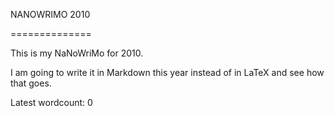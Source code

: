 NANOWRIMO 2010

==============



This is my NaNoWriMo for 2010.



I am going to write it in Markdown this year instead of in LaTeX and see how that goes.



Latest wordcount: 0